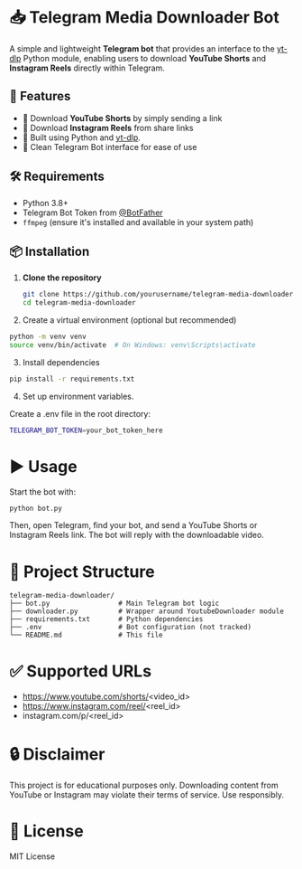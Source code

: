# 📥 Telegram Media Downloader Bot

A simple and lightweight **Telegram bot** that provides an interface to the [yt-dlp](https://github.com/yt-dlp/yt-dlp) Python module, enabling users to download **YouTube Shorts** and **Instagram Reels** directly within Telegram.

## 🚀 Features

- 🎥 Download **YouTube Shorts** by simply sending a link
- 📸 Download **Instagram Reels** from share links
- 🧠 Built using Python and [yt-dlp](https://github.com/yt-dlp/yt-dlp).
- 🤖 Clean Telegram Bot interface for ease of use

## 🛠 Requirements

- Python 3.8+
- Telegram Bot Token from [@BotFather](https://t.me/BotFather)
- `ffmpeg` (ensure it's installed and available in your system path)

## 📦 Installation

1. **Clone the repository**
   ```bash
   git clone https://github.com/yourusername/telegram-media-downloader.git
   cd telegram-media-downloader

2. Create a virtual environment (optional but recommended)

```sh
python -m venv venv
source venv/bin/activate  # On Windows: venv\Scripts\activate
```

3. Install dependencies
``` sh
pip install -r requirements.txt
```

4. Set up environment variables.

Create a .env file in the root directory:
``` sh
TELEGRAM_BOT_TOKEN=your_bot_token_here
```

# ▶️ Usage

Start the bot with:
``` sh
python bot.py
```

Then, open Telegram, find your bot, and send a YouTube Shorts or Instagram Reels link. The bot will reply with the downloadable video.

# 📁 Project Structure

``` 
telegram-media-downloader/
├── bot.py                 # Main Telegram bot logic
├── downloader.py          # Wrapper around YoutubeDownloader module
├── requirements.txt       # Python dependencies
├── .env                   # Bot configuration (not tracked)
└── README.md              # This file
```

# ✅ Supported URLs
- https://www.youtube.com/shorts/<video_id>
- https://www.instagram.com/reel/<reel_id>
- instagram.com/p/<reel_id>

# 🔒 Disclaimer
This project is for educational purposes only. Downloading content from YouTube or Instagram may violate their terms of service. Use responsibly.

# 📄 License
MIT License